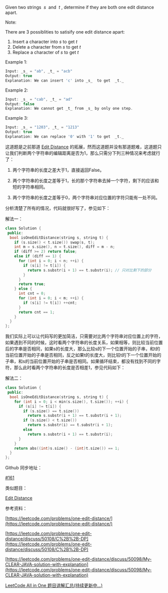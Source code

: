 Given two strings  _s_  and  _t_ , determine if they are both one edit distance apart.

Note:

There are 3 possiblities to satisify one edit distance apart:

1. Insert a character into _s_ to get _t_
1. Delete a character from _s_ to get _t_
1. Replace a character of _s_ to get _t_

Example 1:

```cpp
Input: _s_ = "ab", _t_ = "acb"
Output: true
Explanation: We can insert 'c' into _s_  to get  _t._
```

Example 2:

```cpp
Input: _s_ = "cab", _t_ = "ad"
Output: false
Explanation: We cannot get _t_ from _s_ by only one step.
```

Example 3:

```cpp
Input: _s_ = "1203", _t_ = "1213"
Output: true
Explanation: We can replace '0' with '1' to get  _t._
```

这道题是之前那道 [Edit Distance](http://www.cnblogs.com/grandyang/p/4344107.html) 的拓展，然而这道题并没有那道题难，这道题只让我们判断两个字符串的编辑距离是否为1，那么只需分下列三种情况来考虑就行了：

1. 两个字符串的长度之差大于1，直接返回False。

1. 两个字符串的长度之差等于1，长的那个字符串去掉一个字符，剩下的应该和短的字符串相同。

1. 两个字符串的长度之差等于0，两个字符串对应位置的字符只能有一处不同。

分析清楚了所有的情况，代码就很好写了，参见如下：

解法一：

```cpp
class Solution {
 public:
  bool isOneEditDistance(string s, string t) {
    if (s.size() < t.size()) swap(s, t);
    int m = s.size(), n = t.size(), diff = m - n;
    if (diff >= 2) return false;
    else if (diff == 1) {
      for (int i = 0; i < n; ++i) {
        if (s[i] != t[i]) {
          return s.substr(i + 1) == t.substr(i); // 只对比剩下的部分
        }
      }
      return true;
    } else {
      int cnt = 0;
      for (int i = 0; i < m; ++i) {
        if (s[i] != t[i]) ++cnt;
      }
      return cnt == 1;
    }
  }
};
```

我们实际上可以让代码写的更加简洁，只需要对比两个字符串对应位置上的字符，如果遇到不同的时候，这时看两个字符串的长度关系，如果相等，则比较当前位置后的字串是否相同，如果s的长度大，那么比较s的下一个位置开始的子串，和t的当前位置开始的子串是否相同，反之如果t的长度大，则比较t的下一个位置开始的子串，和s的当前位置开始的子串是否相同。如果循环结束，都没有找到不同的字符，那么此时看两个字符串的长度是否相差1，参见代码如下：

解法二：

```cpp
class Solution {
 public:
  bool isOneEditDistance(string s, string t) {
    for (int i = 0; i < min(s.size(), t.size()); ++i) {
      if (s[i] != t[i]) {
        if (s.size() == t.size())
          return s.substr(i + 1) == t.substr(i + 1);
        if (s.size() < t.size())
          return s.substr(i) == t.substr(i + 1);
        else
          return s.substr(i + 1) == t.substr(i);
      }
    }
    return abs((int)s.size() - (int)t.size()) == 1;
  }
};
```

Github 同步地址：

[#161](https://github.com/grandyang/leetcode/issues/161)

类似题目：

[Edit Distance](http://www.cnblogs.com/grandyang/p/4344107.html)

参考资料：

[https://leetcode.com/problems/one-edit-distance/](https://leetcode.com/problems/one-edit-distance/)

[https://leetcode.com/problems/one-edit-distance/discuss/50108/C%2B%2B-DP](https://leetcode.com/problems/one-edit-distance/discuss/50108/C%2B%2B-DP)

[https://leetcode.com/problems/one-edit-distance/discuss/50098/My-CLEAR-JAVA-solution-with-explanation](https://leetcode.com/problems/one-edit-distance/discuss/50098/My-CLEAR-JAVA-solution-with-explanation)

[LeetCode All in One 题目讲解汇总(持续更新中...)](http://www.cnblogs.com/grandyang/p/4606334.html)
